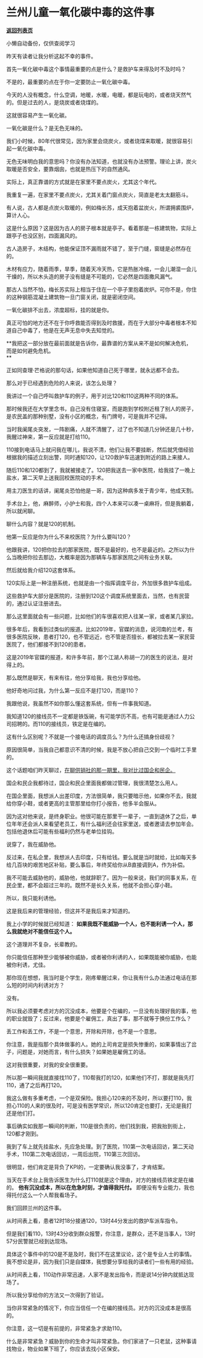 # 兰州儿童一氧化碳中毒的这件事

[**返回列表页**](/gzh/记忆承载)

小懒自动备份，仅供查阅学习

昨天有读者让我分析这起不幸的事件。

首先一氧化碳中毒这个事情最重要的点是什么？是救护车来得及时不及时吗？  

不是的，最重要的点在于你一定要防止一氧化碳中毒。

今天的人没有概念，什么空调，地暖，水暖，电暖，都是玩电的，或者烧天然气的。但是过去的人，是烧炭或者烧煤的。

这就很容易产生一氧化碳。  

一氧化碳是什么？是无色无味的。

我们小时候，80年代很常见，因为家里会烧炭火，或者烧煤来取暖，就很容易引起一氧化碳中毒。  

无色无味明白我的意思吗？你没有办法知道，也就没有办法预警。理论上讲，炭火取暖是否安全，要靠烟囱，也就是热压下的自然通风。

实际上，真正靠谱的方式就是在家里不要点炭火，尤其这个年代。

我重复一遍，在家里不要点炭火，尤其关着门窗点炭火，简直是老太太翻筋斗。  

有人说，古人都是点炭火取暖的，例如梅长苏，成天抱着盆炭火，所谓拥裘围炉，算计人心。

这是什么原因？这是因为古人的房子根本就是亭子。看着那是一栋建筑物，实际上跟亭子也没区别，四面漏风的。

古人造房子，木结构，他能保证顶不漏雨就不错了，至于门缝，窗缝是必然存在的。

木材有应力，随着雨季，旱季，随着天冷天热，它是热胀冷缩，一会儿潮湿一会儿干燥的，所以木头造的房子没有缝是不可能的，它必然是四面撒风漏气。

那古人当然不怕，梅长苏实际上相当于住在一个亭子里抱着炭炉。可你不是，你住的这种钢筋混凝土建筑物一旦门窗关闭，就是密闭空间。

一氧化碳排不出去，浓度超标，挂的就是你。  

真正可怕的地方还不在于你呼救能否得到及时救援，而在于大部分中毒者根本不知道自己中毒了，他是在无声无息中失去知觉的。  

 **我把这一部分放在最前面就是告诉你，最靠谱的方案从来不是如何解决危机，而是如何避免危机。  
**

正如同查理·芒格说的那句话，如果他知道自己死于哪里，就永远都不会去。

那么对于已经遇到危险的人来说，该怎么处理？  

我讲过一个自己呼叫救护车的例子，用于对比120和110这两种不同的体系。

那时候我还在大学里念书，自己没有住寝室，而是跑到学校附近租了别人的房子，是农民盖的那种别墅，没有小区的概念，有门牌号，可是我并不记得。  

当时我阑尾炎突发，一阵剧痛，人就不清醒了，过了也不知道几分钟还是几十秒，我醒过神来，第一反应就是打给110。  

110接到电话马上就问我在哪儿，我说不清，他们让我不要挂断，然后就凭借经验根据我的描述立刻出警，同时通知120，让120救护车迅速到附近的路上来接人。

随后110和120都到了，我就被接走了。120把我送去一家中医院，给我挂了一晚上盐水，第二天早上送我回校医院动的手术。  

用主刀医生的话讲，阑尾炎恐怕他是一哥，因为这种病多发于青少年，他成天割。  

手术台上，他，麻醉师，小护士和我，四个人本来可以凑一桌麻将，但是我躺着，所以就闲聊。  

聊什么内容？就是120的机制。  

他第一反应是你为什么不来校医院？为什么要叫120？  

他跟我讲，120把你拉去的那家医院，既不是最好的，也不是最近的。之所以为什么当晚把你拉去那边，大概率是因为那辆车与那家医院之间有业务关联。  

然后就给我介绍120这套体系。  

120实际上是一种注册系统，也就是由一个指挥调度平台，外加很多救护车组成。  

这些救护车大部分是医院的，注册到120这个调度系统里面去，当然，也有民营的，通过认证注册进去。  

那么这里面就会有一些问题，比如他们的车很喜欢把人往某一家，或者某几家拉。  

很多年后，我看到过类似的报道。比如2019年，官媒的消息，说河南的兰考，有很多医院反映，患者打120，也不管远近，也不管是否擅长，都被拉去某一家民营医院了，他们都接不到120的患者。  

这是2019年官媒的报道，和许多年前，那个江湖人称胡一刀的医生的说法，是对得上的。

那么既然是聊天，有来有往，他分享给我，我也分享给他。  

他好奇地问过我，为什么第一反应不是打120，而是110？

我跟他说，我虽然不如你那么懂这套系统，但有一件事我知道。

我知道120的接线员不一定都是铁饭碗，有可能学历不高，也有可能是通过人力公司招聘的。而110的接线员，铁定是在编的。

这有什么区别呢？不就是一个接电话的调度员么？为什么还搞身份歧视？  

原因很简单，当我自己都意识不清的时候，我是不放心把自己交到一个临时工手里的。

这个话题咱们昨天聊过，[在聊供销社的那一期里，我对比过国企和民企。](http://mp.weixin.qq.com/s?__biz=MzU3NDc5Nzc0NQ==&mid=2247520875&idx=1&sn=2d698eef24480065d9506d213ea5b1c7&chksm=fd2e30b5ca59b9a3522bedde3d7945f4a88442d8073fb4e8bdbcc71014cd8c7afadf1052041a&scene=21#wechat_redirect)  

国企和民企我都待过，国企和民企里面我都做过管理，我很清楚怎么用人。  

在国企里面，我想派人出差印度，方法很简单，我只要暗示他，如果你不去，我就给你穿小鞋，或者更高的主管那里给你打小报告，他多半会服从。  

因为这对他来说，是终身职业。他很可能在那里干一辈子，一直到退休了之后，单位年年还会派人来看望老员工，有什么福利还会往家里送，或者邀请去参加年会。包括他退休后可能有些福利仍然与老单位挂钩。

说穿了，我在威胁他。  

反过来，在私企里，我想派人去印度，只有给钱。要么就是当时就给，比如每天多给几百块的艰苦地区补贴，要么事后，年终奖给你从B直接调到A，作为补偿。  

我不可能去威胁他的，威胁他，他就辞职了。因为一般来说，我们的同事关系，在民企里，都不会超过三年的。既然不是长久关系，他就不会担心穿小鞋。

所以，我只能利诱他。  

这是我后来的管理经验，但这并不是我后来才知道的。  

我上小学的时候就已经知道： **如果我既不能威胁一个人，也不能利诱一个人，那么我就绝对不能信任这个人。**  

这个道理并不复杂，长辈教的。  

你只能信任那种至少能够被你威胁，或者被你利诱的人，如果既能被你威胁，也能被你利诱，尤佳。

那你现在想想，我当时是个学生，刚疼晕醒过来，你让我有什么办法通过电话在那么短的时间内利诱对方？  

没有。

所以我必须要考虑对方的沉没成本，他要是个在编的，一旦没有处理好我的事，他的职业就毁了；反过来，他要是个雇佣工，真出了事，那不就等于换份工作么？  

丢工作和丢工作，不是一个意思，开除和开除，也不是一个意思。

你注意，我是指那个具体做事的人。她的上司肯定是损失惨重的，如果事情出了岔子，问题是，对她而言，有什么损失？如果她是雇佣工的话。

这对我很重要，对我的安全很重要。

所以那一瞬间我就直接找110了，110帮我打的120，如果他们不打，那就是我先打110，通了之后再打120。  

我这么做有多重考虑，一个是双保险。我担心120来的不及时，所以要打110，我担心110的人来的很及时，可是没有医学常识，所以120肯定也要打，无论是我打还是他们打。  

事后确实如我那一瞬间的判断，110是很负责的，他们找到我，把我抬到街上，120都才刚到。  

我到了车上就先挂盐水，先应急处理。到了医院，110第一次电话回访，第二天动手术，110第二次电话回访，一周后出院，110第三次回访。  

很明显，他们肯定是背负了KPI的，一定要确认我没事了，才肯结案。

当天在手术台上我告诉医生为什么打110就是这个理由，对方的接线员铁定是在编的。 **他有沉没成本，所以在危急时刻，才值得我托付。**
即便没有专业能力，我也得托付这么一个人帮我看场子。

我们回顾兰州的这件事。  

从时间表上看，患者12时18分接通120，13时44分发出的救护车派车指令。

但是我们看110，13时43分收到群众报警，你注意，是群众，还不是当事人，13时57分民警就已经到达现场。

具体这个事件中的120是不是及时，我们不在这里议论，这个是专业人士的事情。我不想论是非，因为我们只是自媒体，我想要分享给我的读者们一些有用的经验。  

从时间表上看，110动作非常迅速，人家不是发出指令，而是说14分钟内就抵达现场了。

所以我分享给你的方法又一次得到了验证。

当你非常紧急的情况下，你应当信任一个在编的接线员。对方的沉没成本是很高的。  

你注意，这一切是有前提的，非常紧急才求助110。

什么是非常紧急？威胁到你的生命才叫非常紧急。你们家进了一只老鼠，这种事请找物业，物业如果下班了，你应该去找小区保安。

